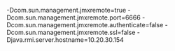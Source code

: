 -Dcom.sun.management.jmxremote=true -Dcom.sun.management.jmxremote.port=6666 -Dcom.sun.management.jmxremote.authenticate=false -Dcom.sun.management.jmxremote.ssl=false -Djava.rmi.server.hostname=10.20.30.154
